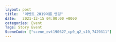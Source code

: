 ```yaml
---
layout: post
title:  "이벤트_2019여름_엔딩"
date:   2021-12-15 04:00:00 +0000
categories: Event
Tags: Story Event
SceneCode: ["scene_evt190627_cp0_q2_s10,7429311"]
---
```

